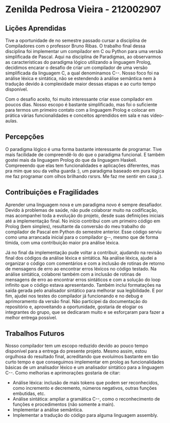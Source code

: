 # Zenilda Pedrosa Vieira - 212002907 

## Lições Aprendidas

Tive a oportunidade de no semestre passado cursar a disciplina de Compiladores com o professor Bruno Ribas. O trabalho final dessa disciplina foi implementar um compilador em C ou Python para uma versão simplificada de Pascal. Aqui na disciplina de Paradigmas, ao observarmos as características do paradigma lógico utilizando a linguagem Prolog, decidimos encarar o desafio de criar um compilador de uma versão simplificada da linguagem C, a qual denominamos C--. Nosso foco foi na análise léxica e sintática, não se estendendo à análise semântica nem à tradução devido à complexidade maior dessas etapas e ao curto tempo disponível.

Com o desafio aceito, foi muito interessante criar esse compilador em poucos dias. Nosso escopo é bastante simplificado, mas foi o suficiente para termos um primeiro contato com a linguagem Prolog e colocar em prática várias funcionalidades e conceitos aprendidos em sala e nas vídeo-aulas. 

## Percepções

O paradigma lógico é uma forma bastante interessante de programar. Tive mais facilidade de compreendê-lo do que o paradigma funcional. E também gostei mais da linguagem Prolog do que da linguagem Haskell. Compreeendo que elas tem funcionalidades e aplicações diferentes, mas pra mim que sou da velha guarda :), um paradigma baseado em pura lógica me faz programar com olhos brilhando rsrsrs. Me faz me sentir em casa ;).

## Contribuições e Fragilidades

Aprender uma linguagem nova e um paradigma novo é sempre desafiador. Devido à problemas de saúde, não pude colaborar muito na codificação, mas acompanhei toda a evolução do projeto, desde suas definições iniciais até a implementação final. No início contribui com um primeiro código em Prolog (bem simples), resultante da conversão do meu trabalho do compilador de Pascal em Python do semestre anterior. Esse código serviu como uma arrancada inicial para o compilador g--, mesmo que de forma tímida, com uma contribuição maior pra análise léxica.

Já no final da implementação pude voltar a contribuir, ajudando na revisão final dos códigos da análise léxica e sintática. Na análise léxica, ajudei a organizar o código com comentários e com a inclusão de rotinas de retorno de mensagens de erro ao encontrar erros léxicos no código testado. Na análise sintática, colaborei também com a inclusão de rotinas de mensagens de erro ao encontrar erros sintáticos e com a solução do loop infinito que o código estava apresentando. Também inclui formatações na saída gerada pelo analisador sintático para melhorar sua legibilidade. E por fim, ajudei nos testes do compilador já funcionando e no debug e aprimoramento da versão final. Não participei da documentação do repositório e, aproveitando a oportunidade, gostaria de elogiar os integrantes do grupo, que se dedicaram muito e se esforçaram para fazer a melhor entrega possível.


##  Trabalhos Futuros

Nosso compilador tem um escopo reduzido devido ao pouco tempo disponível para a entrega do presente projeto. Mesmo assim, estou orgulhosa do resultado final, acreditando que evoluímos bastante em tão curto tempo e que conseguimos implementar em prolog as funcionalidades básicas de um analisador léxico e um analisador sintático para a linguagem C--. Como melhorias e aprimorações gostaria de citar:
* Análise léxica: inclusão de mais tokens que podem ser reconhecidos, como incremento e decremento, números negativos, outras funções embutidas, etc.
* Análise sintática: ampliar a gramática C--, como o reconhecimento de funções e procedimentos (não somente a main).
* Implementar a análise semântica.
* Implementar a tradução do código para alguma linguagem assembly.
